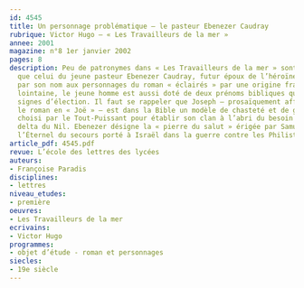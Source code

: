 ```yaml
---
id: 4545
title: Un personnage problématique – le pasteur Ebenezer Caudray
rubrique: Victor Hugo – « Les Travailleurs de la mer »
annee: 2001
magazine: n°8 1er janvier 2002
pages: 8
description: Peu de patronymes dans « Les Travailleurs de la mer » sont aussi parlants
  que celui du jeune pasteur Ebenezer Caudray, futur époux de l’héroïne. Assimilé
  par son nom aux personnages du roman « éclairés » par une origine française, même
  lointaine, le jeune homme est aussi doté de deux prénoms bibliques qui sont des
  signes d’élection. Il faut se rappeler que Joseph – prosaïquement affaibli dans
  le roman en « Joë » – est dans la Bible un modèle de chasteté et de générosité,
  choisi par le Tout-Puissant pour établir son clan à l’abri du besoin dans le riche
  delta du Nil. Ebenezer désigne la « pierre du salut » érigée par Samuel pour remercier
  l’Éternel du secours porté à Israël dans la guerre contre les Philistins.
article_pdf: 4545.pdf
revue: L’école des lettres des lycées
auteurs:
- Françoise Paradis
disciplines:
- lettres
niveau_etudes:
- première
oeuvres:
- Les Travailleurs de la mer
ecrivains:
- Victor Hugo
programmes:
- objet d’étude - roman et personnages
siecles:
- 19e siècle
---
```

